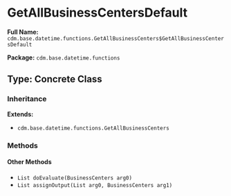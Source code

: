 # GetAllBusinessCentersDefault

**Full Name:** `cdm.base.datetime.functions.GetAllBusinessCenters$GetAllBusinessCentersDefault`

**Package:** `cdm.base.datetime.functions`

## Type: Concrete Class

### Inheritance

**Extends:**
- `cdm.base.datetime.functions.GetAllBusinessCenters`

### Methods

#### Other Methods

- `List doEvaluate(BusinessCenters arg0)`
- `List assignOutput(List arg0, BusinessCenters arg1)`

